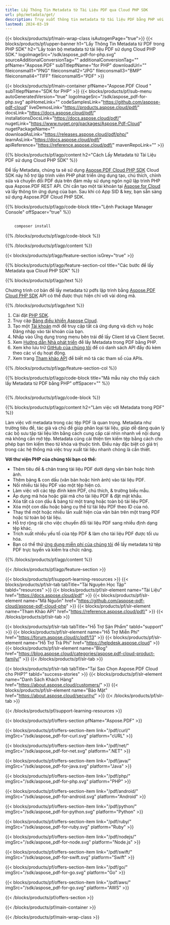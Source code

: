 ```yaml
---
title: Lấy Thông Tin Metadata từ Tài Liệu PDF qua Cloud PHP SDK
url: php/metadata/get/
description: Truy xuất thông tin metadata từ tài liệu PDF bằng PHP với Aspose.PDF Cloud SDK.
lastmod: 2024-03-19
---
```


{{< blocks/products/pf/main-wrap-class isAutogenPage="true">}}
{{< blocks/products/pf/upper-banner h1="Lấy Thông Tin Metadata từ PDF trong PHP SDK" h2="Lấy toàn bộ metadata từ tài liệu PDF sử dụng Cloud PHP SDK." logoImageSrc="/sdk/aspose_pdf-for-php.svg" sourceAdditionalConversionTag="" additionalConversionTag="" pfName="Aspose.PDF" subTitlepfName="for PHP" downloadUrl="" fileiconsmall1="PNG" fileiconsmall2="JPG" fileiconsmall3="BMP" fileiconsmall4="TIFF" fileiconsmall5="PDF" >}}

{{< blocks/products/pf/main-container pfName="Aspose.PDF Cloud " subTitlepfName="SDK for PHP" >}}
{{< blocks/products/pf/sub-menu autoGeneratedVersion="true" logoImageSrc="/sdk/aspose_pdf-for-php.svg" apiHomeLink="" codeSamplesLink="https://github.com/aspose-pdf-cloud" liveDemosLink="https://products.aspose.cloud/pdf/" docsLink="https://docs.aspose.cloud/pdf/" installationsDocsLink="https://docs.aspose.cloud/pdf/" nugetLink="https://www.nuget.org/packages/Aspose.Pdf-Cloud" nugetPackageName="" downloadAsLink="https://releases.aspose.cloud/pdf/php/" learnAsLink="https://docs.aspose.cloud/pdf/" apiReference="https://reference.aspose.cloud/pdf/" mavenRepoLink="" >}}

{{% blocks/products/pf/agp/content h2="Cách Lấy Metadata từ Tài Liệu PDF sử dụng Cloud PHP SDK" %}}

Để lấy Metadata, chúng ta sẽ sử dụng
[Aspose.PDF Cloud PHP SDK](https://products.aspose.cloud/pdf/php/)
Cloud SDK này hỗ trợ lập trình viên PHP phát triển ứng dụng tạo, chú thích, chỉnh sửa và chuyển đổi PDF dựa trên đám mây sử dụng ngôn ngữ lập trình PHP qua Aspose.PDF REST API. Chỉ cần tạo một tài khoản tại [Aspose for Cloud](https://dashboard.aspose.cloud/#/apps) và lấy thông tin ứng dụng của bạn. Sau khi có App SID & key, bạn sẵn sàng sử dụng Aspose.PDF Cloud PHP SDK.

{{% blocks/products/pf/agp/code-block title="Lệnh Package Manager Console" offSpacer="true" %}}

```bash
     
    composer install

```

{{% /blocks/products/pf/agp/code-block %}}

{{% /blocks/products/pf/agp/content %}}

{{< blocks/products/pf/agp/feature-section isGrey="true" >}}

{{% blocks/products/pf/agp/feature-section-col title="Các bước để lấy Metadata qua Cloud PHP SDK" %}}

{{% blocks/products/pf/agp/text %}}

Chương trình cơ bản để lấy metadata từ pdfs lập trình bằng
[Aspose.PDF Cloud PHP SDK](https://products.aspose.cloud/pdf/php/)
API có thể được thực hiện chỉ với vài dòng mã.

{{% /blocks/products/pf/agp/text %}}

1. Cài đặt [PHP SDK](https://pypi.org/project/asposepdfcloud/).
1. Truy cập [Bảng điều khiển Aspose Cloud](https://dashboard.aspose.cloud/).
1. Tạo một [Tài khoản](https://docs.aspose.cloud/display/storagecloud/Creating+and+Managing+Account) mới để truy cập tất cả ứng dụng và dịch vụ hoặc Đăng nhập vào tài khoản của bạn.
1. Nhấp vào Ứng dụng trong menu bên trái để lấy Client Id và Client Secret.
1. Xem [Hướng dẫn Nhà phát triển](https://docs.aspose.cloud/pdf/developer-guide/) để lấy Metadata trong PDF bằng PHP.
1. Xem kho lưu trữ [GitHub của chúng tôi](https://github.com/aspose-pdf-cloud/aspose-pdf-cloud-php) để có danh sách API đầy đủ kèm theo các ví dụ hoạt động.
1. Xem trang [Tham khảo API](https://reference.aspose.cloud/pdf/#/Document) để biết mô tả các tham số của APIs.

{{% /blocks/products/pf/agp/feature-section-col %}}


{{% blocks/products/pf/agp/code-block title="Mã mẫu này cho thấy cách lấy Metadata từ PDF bằng PHP" offSpacer="" %}}

```php


```

{{% /blocks/products/pf/agp/code-block %}}

{{% blocks/products/pf/agp/content h2="Làm việc với Metadata trong PDF" %}}

Làm việc với metadata trong các tệp PDF là quan trọng. Metadata như trường tiêu đề, tác giả và chủ đề giúp phân loại tài liệu, giúp dễ dàng quản lý các bộ sưu tập tài liệu lớn bằng cách cung cấp cái nhìn nhanh về nội dung mà không cần mở tệp.
Metadata cũng cải thiện tìm kiếm tệp bằng cách cho phép bạn tìm kiếm theo từ khóa và thuộc tính. Điều này đặc biệt có giá trị trong các hệ thống mà việc truy xuất tài liệu nhanh chóng là cần thiết.

**Với thư viện PHP của chúng tôi bạn có thể:**

+ Thêm tiêu đề & chân trang tài liệu PDF dưới dạng văn bản hoặc hình ảnh.
+ Thêm bảng & con dấu (văn bản hoặc hình ảnh) vào tài liệu PDF.
+ Nối nhiều tài liệu PDF vào một tệp hiện có.
+ Làm việc với các tệp đính kèm PDF, chú thích, & trường biểu mẫu.
+ Áp dụng mã hóa hoặc giải mã cho tài liệu PDF & đặt mật khẩu.
+ Xóa tất cả con dấu & bảng từ một trang hoặc toàn bộ tài liệu PDF.
+ Xóa một con dấu hoặc bảng cụ thể từ tài liệu PDF theo ID của nó.
+ Thay thế một hoặc nhiều lần xuất hiện của văn bản trên một trang PDF hoặc từ toàn bộ tài liệu.
+ Hỗ trợ rộng rãi cho việc chuyển đổi tài liệu PDF sang nhiều định dạng tệp khác.
+ Trích xuất nhiều yếu tố của tệp PDF & làm cho tài liệu PDF được tối ưu hóa.
+ Bạn có thể thử [ứng dụng miễn phí của chúng tôi](https://products.aspose.app/pdf/metadata) để lấy metadata từ tệp PDF trực tuyến và kiểm tra chức năng.

{{% /blocks/products/pf/agp/content %}}

{{< /blocks/products/pf/agp/feature-section >}}

{{< blocks/products/pf/support-learning-resources >}}
{{< blocks/products/pf/slr-tab tabTitle="Tài Nguyên Học Tập" tabId="resources" >}}
{{< blocks/products/pf/slr-element name="Tài Liệu" href="https://docs.aspose.cloud/pdf" >}}
{{< blocks/products/pf/slr-element name="Mã Nguồn" href="https://github.com/aspose-pdf-cloud/aspose-pdf-cloud-php" >}}
{{< blocks/products/pf/slr-element name="Tham Khảo API" href="https://reference.aspose.cloud/pdf/" >}}
{{< /blocks/products/pf/slr-tab >}}

{{< blocks/products/pf/slr-tab tabTitle="Hỗ Trợ Sản Phẩm" tabId="support" >}}
{{< blocks/products/pf/slr-element name="Hỗ Trợ Miễn Phí" href="https://forum.aspose.cloud/c/pdf/13" >}}
{{< blocks/products/pf/slr-element name="Hỗ Trợ Trả Phí" href="https://helpdesk.aspose.cloud" >}}
{{< blocks/products/pf/slr-element name="Blog" href="https://blog.aspose.cloud/categories/aspose.pdf-cloud-product-family/" >}}
{{< /blocks/products/pf/slr-tab >}}

{{< blocks/products/pf/slr-tab tabTitle="Tại Sao Chọn Aspose.PDF Cloud cho PHP?" tabId="success-stories" >}}
{{< blocks/products/pf/slr-element name="Danh Sách Khách Hàng" href="https://about.aspose.cloud/customers/" >}}
{{< blocks/products/pf/slr-element name="Bảo Mật" href="https://about.aspose.cloud/security/" >}}
{{< /blocks/products/pf/slr-tab >}}

{{< /blocks/products/pf/support-learning-resources >}}

{{< blocks/products/pf/offers-section pfName="Aspose.PDF" >}}

{{< blocks/products/pf/offers-section-item link="/pdf/curl/" imgSrc="/sdk/aspose_pdf-for-curl.svg" platform="cURL" >}}

{{< blocks/products/pf/offers-section-item link="/pdf/net/" imgSrc="/sdk/aspose_pdf-for-net.svg" platform=".NET" >}}

{{< blocks/products/pf/offers-section-item link="/pdf/java/" imgSrc="/sdk/aspose_pdf-for-java.svg" platform="Java" >}}

{{< blocks/products/pf/offers-section-item link="/pdf/php/" imgSrc="/sdk/aspose_pdf-for-php.svg" platform="PHP" >}}

{{< blocks/products/pf/offers-section-item link="/pdf/android/" imgSrc="/sdk/aspose_pdf-for-android.svg" platform="Android" >}}

{{< blocks/products/pf/offers-section-item link="/pdf/python/" imgSrc="/sdk/aspose_pdf-for-python.svg" platform="Python" >}}

{{< blocks/products/pf/offers-section-item link="/pdf/ruby/" imgSrc="/sdk/aspose_pdf-for-ruby.svg" platform="Ruby" >}}

{{< blocks/products/pf/offers-section-item link="/pdf/nodejs/" imgSrc="/sdk/aspose_pdf-for-node.svg" platform="Node.js" >}}

{{< blocks/products/pf/offers-section-item link="/pdf/swift/" imgSrc="/sdk/aspose_pdf-for-swift.svg" platform="Swift" >}}

{{< blocks/products/pf/offers-section-item link="/pdf/go/" imgSrc="/sdk/aspose_pdf-for-go.svg" platform="Go" >}}

{{< blocks/products/pf/offers-section-item link="/pdf/aws/" imgSrc="/sdk/aspose_pdf-for-go.svg" platform="AWS" >}}

{{< /blocks/products/pf/offers-section >}}

<!-- aboutfile Ends -->

{{< /blocks/products/pf/main-container >}}

{{< /blocks/products/pf/main-wrap-class >}}
